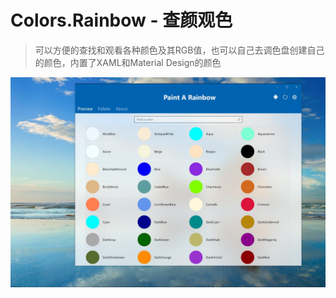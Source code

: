 # Colors.Rainbow - 查颜观色

> 可以方便的查找和观看各种颜色及其RGB值，也可以自己去调色盘创建自己的颜色，内置了XAML和Material Design的颜色

![screenshot_colors.jpg](Assets/screenshot_colors.jpg)
